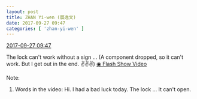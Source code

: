 ```yaml
---
layout: post
title: ZHAN Yi-wen (展逸文)
date: 2017-09-27 09:47
categories: [ 'zhan-yi-wen' ]
---
```


<div class="weibo-info">
  <a href="http://weibo.com/6108090526/FnIxpr09u">2017-09-27 09:47</a>
</div>

The lock can't work without a sign … (A component dropped, so it can't work. But I get out in the end. :v::v::v:) [◉ Flash Show Video](http://www.miaopai.com/show/S1lRi7JvLkEDZP-05jz3Isf9DZ0HE-nPnRtjeg__.htm)

<!-- more -->

Note:
1. Words in the video: Hi. I had a bad luck today. The lock … It can't open.
